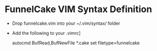 
# FunnelCake VIM Syntax Definition

- Drop funnelcake.vim into your ~/.vim/syntax/ folder
- Add the following to your .vimrc]


    autocmd BufRead,BufNewFile  *.cake set filetype=funnelcake
